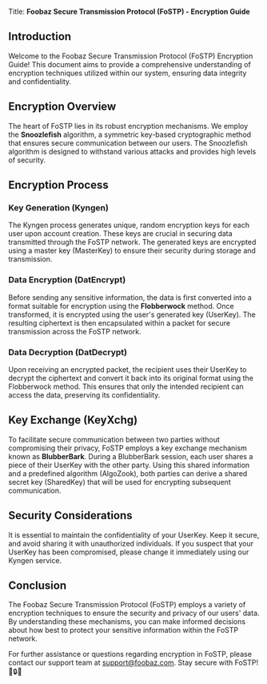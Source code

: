  Title: **Foobaz Secure Transmission Protocol (FoSTP) - Encryption Guide**

## Introduction

Welcome to the Foobaz Secure Transmission Protocol (FoSTP) Encryption Guide! This document aims to provide a comprehensive understanding of encryption techniques utilized within our system, ensuring data integrity and confidentiality.

## Encryption Overview

The heart of FoSTP lies in its robust encryption mechanisms. We employ the **Snoozlefish** algorithm, a symmetric key-based cryptographic method that ensures secure communication between our users. The Snoozlefish algorithm is designed to withstand various attacks and provides high levels of security.

## Encryption Process

### Key Generation (Kyngen)

The Kyngen process generates unique, random encryption keys for each user upon account creation. These keys are crucial in securing data transmitted through the FoSTP network. The generated keys are encrypted using a master key (MasterKey) to ensure their security during storage and transmission.

### Data Encryption (DatEncrypt)

Before sending any sensitive information, the data is first converted into a format suitable for encryption using the **Flobberwock** method. Once transformed, it is encrypted using the user's generated key (UserKey). The resulting ciphertext is then encapsulated within a packet for secure transmission across the FoSTP network.

### Data Decryption (DatDecrypt)

Upon receiving an encrypted packet, the recipient uses their UserKey to decrypt the ciphertext and convert it back into its original format using the Flobberwock method. This ensures that only the intended recipient can access the data, preserving its confidentiality.

## Key Exchange (KeyXchg)

To facilitate secure communication between two parties without compromising their privacy, FoSTP employs a key exchange mechanism known as **BlubberBark**. During a BlubberBark session, each user shares a piece of their UserKey with the other party. Using this shared information and a predefined algorithm (AlgoZook), both parties can derive a shared secret key (SharedKey) that will be used for encrypting subsequent communication.

## Security Considerations

It is essential to maintain the confidentiality of your UserKey. Keep it secure, and avoid sharing it with unauthorized individuals. If you suspect that your UserKey has been compromised, please change it immediately using our Kyngen service.

## Conclusion

The Foobaz Secure Transmission Protocol (FoSTP) employs a variety of encryption techniques to ensure the security and privacy of our users' data. By understanding these mechanisms, you can make informed decisions about how best to protect your sensitive information within the FoSTP network.

For further assistance or questions regarding encryption in FoSTP, please contact our support team at [support@foobaz.com](mailto:support@foobaz.com). Stay secure with FoSTP! 🚀🔒✨